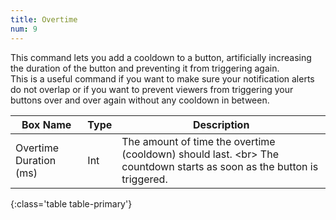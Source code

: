 ```yaml
---
title: Overtime
num: 9
---
```


This command lets you add a cooldown to a button, artificially increasing the duration of the button and preventing it from triggering again.\
This is a useful command if you want to make sure your notification alerts do not overlap or if you want to prevent viewers from triggering your buttons over and over again without any cooldown in between.


| Box Name | Type | Description | 
|-------|--------|--------
|Overtime Duration (ms)|	Int	|The amount of time the overtime (cooldown) should last. <br\> The countdown starts as soon as the button is triggered.
{:class='table table-primary'}










